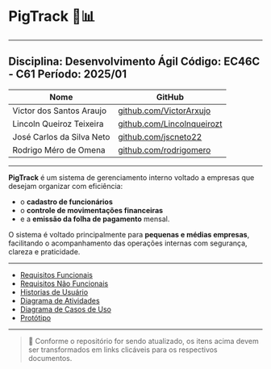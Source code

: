# PigTrack 🐷📊
---
**Disciplina:** Desenvolvimento Ágil
**Código:** EC46C - C61
**Período:** 2025/01
---

| Nome                     |  GitHub                                                   |
| ------------------------ | -------------------------------------------------------- |
| Victor dos Santos Araujo | [github.com/VictorArxujo](https://github.com/VictorArxujo) |
| Lincoln Queiroz Teixeira | [github.com/Lincolnqueirozt](https://github.com/lincolnqueirozt) |
| José Carlos da Silva Neto |  [github.com/jscneto22](https://github.com/jcsneto22) |
| Rodrigo Méro de Omena |  [github.com/rodrigomero](https://github.com/rodrigomero) |
>

---

**PigTrack** é um sistema de gerenciamento interno voltado a empresas que desejam organizar com eficiência:

* o **cadastro de funcionários**
* o **controle de movimentações financeiras**
* e a **emissão da folha de pagamento** mensal.

O sistema é voltado principalmente para **pequenas e médias empresas**, facilitando o acompanhamento das operações internas com segurança, clareza e praticidade.

---

<ul>
  <li><a href="Requisitos de Usuários/RF.md">Requisitos Funcionais</a></li>
  <li><a href="Requisitos de Usuários/RNF.md">Requisitos Não Funcionais</a></li>
  <li><a href="Requisitos de Usuários/HistoriasUsuario.md">Historias de Usuário</a></li>
  <li><a href="Diagrama de Atividade/">Diagrama de Atividades</a></li>
  <li><a href="Diagrama de Caso de Uso/">Diagrama de Casos de Uso</a></li>
  <li><a href="Protótipos/LinkProtótipo.md">Protótipo</a></li>
</ul>

---

> 📌 Conforme o repositório for sendo atualizado, os itens acima devem ser transformados em links clicáveis para os respectivos documentos.
